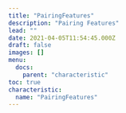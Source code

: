 ```yaml
---
title: "PairingFeatures"
description: "Pairing Features"
lead: ""
date: 2021-04-05T11:54:45.000Z
draft: false
images: []
menu:
  docs:
    parent: "characteristic"
toc: true
characteristic:
  name: "PairingFeatures"
---
```

